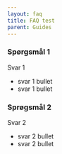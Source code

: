 ```yaml
---
layout: faq
title: FAQ test
parent: Guides
---
```


### Spørgsmål 1
Svar 1
  - svar 1 bullet
  - svar 1 bullet

### Sprøgsmål 2
Svar 2
  - svar 2 bullet
  - svar 2 bullet